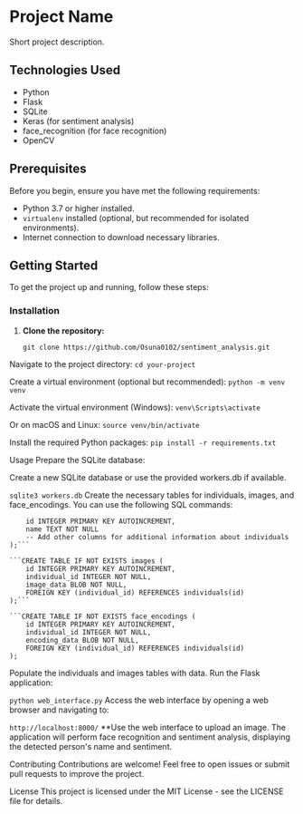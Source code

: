 # Project Name

Short project description.

## Technologies Used

- Python
- Flask
- SQLite
- Keras (for sentiment analysis)
- face_recognition (for face recognition)
- OpenCV

## Prerequisites

Before you begin, ensure you have met the following requirements:

- Python 3.7 or higher installed.
- `virtualenv` installed (optional, but recommended for isolated environments).
- Internet connection to download necessary libraries.

## Getting Started

To get the project up and running, follow these steps:

### Installation

1. **Clone the repository:**

   ```
   git clone https://github.com/Osuna0102/sentiment_analysis.git
      ```

Navigate to the project directory:
```cd your-project```

Create a virtual environment (optional but recommended):
```python -m venv venv```

Activate the virtual environment (Windows):
```venv\Scripts\activate```

Or on macOS and Linux:
```source venv/bin/activate```

Install the required Python packages:
```pip install -r requirements.txt```

Usage
Prepare the SQLite database:

Create a new SQLite database or use the provided workers.db if available.

```sqlite3 workers.db```
Create the necessary tables for individuals, images, and face_encodings. You can use the following SQL commands:

```CREATE TABLE IF NOT EXISTS individuals (
    id INTEGER PRIMARY KEY AUTOINCREMENT,
    name TEXT NOT NULL
    -- Add other columns for additional information about individuals
);```

```CREATE TABLE IF NOT EXISTS images (
    id INTEGER PRIMARY KEY AUTOINCREMENT,
    individual_id INTEGER NOT NULL,
    image_data BLOB NOT NULL,
    FOREIGN KEY (individual_id) REFERENCES individuals(id)
);```

```CREATE TABLE IF NOT EXISTS face_encodings (
    id INTEGER PRIMARY KEY AUTOINCREMENT,
    individual_id INTEGER NOT NULL,
    encoding_data BLOB NOT NULL,
    FOREIGN KEY (individual_id) REFERENCES individuals(id)
);
```
Populate the individuals and images tables with data.
Run the Flask application:

```python web_interface.py```
Access the web interface by opening a web browser and navigating to:


```http://localhost:8000/```
**Use the web interface to upload an image. The application will perform face recognition and sentiment analysis, displaying the detected person's name and sentiment.

Contributing
Contributions are welcome! Feel free to open issues or submit pull requests to improve the project.

License
This project is licensed under the MIT License - see the LICENSE file for details.
